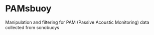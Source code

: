 # PAMsbuoy
Manipulation and filtering for PAM (Passive Acoustic Monitoring) data collected from sonobuoys
